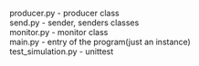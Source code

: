 producer.py - producer class <br>
send.py - sender, senders classes <br>
monitor.py - monitor class <br>
main.py - entry of the program(just an instance) <br>
test_simulation.py - unittest 
